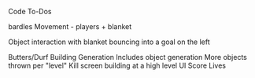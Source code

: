 Code To-Dos

bardles
  Movement - players + blanket

  Object interaction with blanket
	  bouncing into a goal on the left

Butters/Durf
  Building Generation
	  Includes object generation
	  More objects thrown per "level"
		  Kill screen building at a high level
  UI
	  Score
	  Lives
